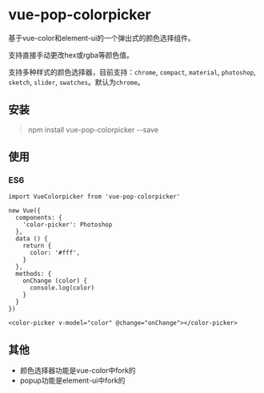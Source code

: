 # vue-pop-colorpicker
基于vue-color和element-ui的一个弹出式的颜色选择组件。

支持直接手动更改hex或rgba等颜色值。

支持多种样式的颜色选择器，目前支持：`chrome`, `compact`, `material`, `photoshop`, `sketch`, `slider`, `swatches`。默认为`chrome`。

## 安装

> npm install vue-pop-colorpicker --save

## 使用

### ES6

```
import VueColorpicker from 'vue-pop-colorpicker'

new Vue({
  components: {
    'color-picker': Photoshop
  },
  data () {
    return {
      color: '#fff',
    }
  },
  methods: {
    onChange (color) {
      console.log(color)
    }
  }
})

<color-picker v-model="color" @change="onChange"></color-picker>
```

## 其他

- 颜色选择器功能是vue-color中fork的
- popup功能是element-ui中fork的
